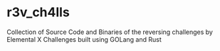 # r3v_ch4lls
Collection of Source Code and Binaries of the reversing challenges by Elemental X
Challenges built using GOLang and Rust 
